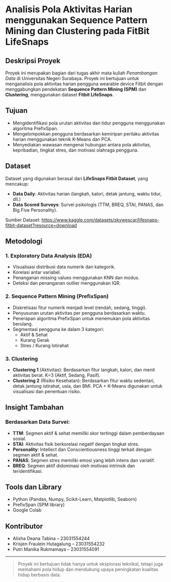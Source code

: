 # Analisis Pola Aktivitas Harian menggunakan Sequence Pattern Mining dan Clustering pada FitBit LifeSnaps

## Deskripsi Proyek
Proyek ini merupakan bagian dari tugas akhir mata kuliah *Penambangan Data* di Universitas Negeri Surabaya. Proyek ini bertujuan untuk menganalisis pola aktivitas harian pengguna wearable device Fitbit dengan menggabungkan pendekatan **Sequence Pattern Mining (SPM)** dan **Clustering**, menggunakan dataset **Fitbit LifeSnaps**.

## Tujuan
- Mengidentifikasi pola urutan aktivitas dan tidur pengguna menggunakan algoritma PrefixSpan.
- Mengelompokkan pengguna berdasarkan kemiripan perilaku aktivitas harian menggunakan teknik K-Means dan PCA.
- Menyediakan wawasan mengenai hubungan antara pola aktivitas, kepribadian, tingkat stres, dan motivasi olahraga pengguna.

## Dataset
Dataset yang digunakan berasal dari **LifeSnaps Fitbit Dataset**, yang mencakup:
- **Data Daily**: Aktivitas harian (langkah, kalori, detak jantung, waktu tidur, dll.)
- **Data Scored Surveys**: Survei psikologis (TTM, BREQ, STAI, PANAS, dan Big Five Personality).

Sumber Dataset: https://www.kaggle.com/datasets/skywescar/lifesnaps-fitbit-dataset?resource=download

## Metodologi

### 1. Exploratory Data Analysis (EDA)
- Visualisasi distribusi data numerik dan kategorik.
- Korelasi antar variabel.
- Penanganan missing values menggunakan KNN dan modus.
- Deteksi dan penanganan outlier menggunakan IQR.

### 2. Sequence Pattern Mining (PrefixSpan)
- Diskretisasi fitur numerik menjadi level (rendah, sedang, tinggi).
- Penyusunan urutan aktivitas per pengguna berdasarkan waktu.
- Penerapan algoritma PrefixSpan untuk menemukan pola aktivitas berulang.
- Segmentasi pengguna ke dalam 3 kategori:
  - Aktif & Sehat
  - Kurang Gerak
  - Stres / Kurang Istirahat

### 3. Clustering
- **Clustering 1** (Aktivitas): Berdasarkan fitur langkah, kalori, dan menit aktivitas berat. K=3 (Aktif, Sedang, Pasif).
- **Clustering 2** (Risiko Kesehatan): Berdasarkan fitur waktu sedentari, detak jantung istirahat, usia, dan BMI. PCA + K-Means digunakan untuk visualisasi dan penentuan risiko.

## Insight Tambahan
### Berdasarkan Data Survei:
- **TTM**: Segmen aktif & sehat memiliki skor tertinggi dalam pemberdayaan sosial.
- **STAI**: Aktivitas fisik berkorelasi negatif dengan tingkat stres.
- **Personality**: Intellect dan Conscientiousness tinggi terkait dengan segmen aktif & sehat.
- **PANAS**: Segmen stres memiliki emosi yang lebih intens dan variatif.
- **BREQ**: Segmen aktif didominasi oleh motivasi intrinsik dan teridentifikasi.

## Tools dan Library
- Python (Pandas, Numpy, Scikit-Learn, Matplotlib, Seaborn)
- PrefixSpan (SPM library)
- Google Colab

## Kontributor
- Alisha Deana Tabina – 23031554244
- Krisjen Fraulein Hutagalung – 23031554232
- Putri Manika Rukmamaya – 23031554091

---

> Proyek ini bertujuan tidak hanya untuk eksplorasi teknikal, tetapi juga memahami pola hidup dan mendukung upaya peningkatan kualitas hidup berbasis data.
